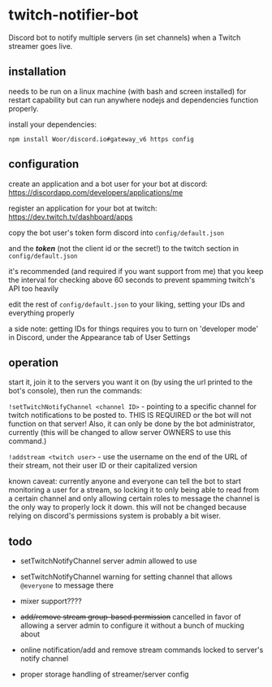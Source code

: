 # twitch-notifier-bot
Discord bot to notify multiple servers (in set channels) when a Twitch streamer goes live.

## installation

needs to be run on a linux machine (with bash and screen installed) for restart capability but can run anywhere nodejs and dependencies function properly.

install your dependencies:

```npm install Woor/discord.io#gateway_v6 https config ```


## configuration

create an application and a bot user for your bot at discord: https://discordapp.com/developers/applications/me

register an application for your bot at twitch: https://dev.twitch.tv/dashboard/apps

copy the bot user's token form discord into `config/default.json`

and the ***token*** (not the client id or the secret!) to the twitch section in `config/default.json`

it's recommended (and required if you want support from me) that you keep the interval for checking above 60 seconds to prevent spamming twitch's API too heavily

edit the rest of `config/default.json` to your liking, setting your IDs and everything properly

a side note: getting IDs for things requires you to turn on 'developer mode' in Discord, under the Appearance tab of User Settings

## operation

start it, join it to the servers you want it on (by using the url printed to the bot's console), then run the commands:

```!setTwitchNotifyChannel <channel ID>``` - pointing to a specific channel for twitch notifications to be posted to. THIS IS REQUIRED or the bot will not function on that server! Also, it can only be done by the bot administrator, currently (this will be changed to allow server OWNERS to use this command.)

```!addstream <twitch user>``` - use the username on the end of the URL of their stream, not their user ID or their capitalized version

known caveat: currently anyone and everyone can tell the bot to start monitoring a user for a stream, so locking it to only being able to read from a certain channel and only allowing certain roles to message the channel is the only way to properly lock it down. this will not be changed because relying on discord's permissions system is probably a bit wiser.

## todo

- setTwitchNotifyChannel server admin allowed to use

- setTwitchNotifyChannel warning for setting channel that allows `@everyone` to message there

- mixer support????

- ~~add/remove stream group-based permission~~ cancelled in favor of allowing a server admin to configure it without a bunch of mucking about

- online notification/add and remove stream commands locked to server's notify channel

- proper storage handling of streamer/server config